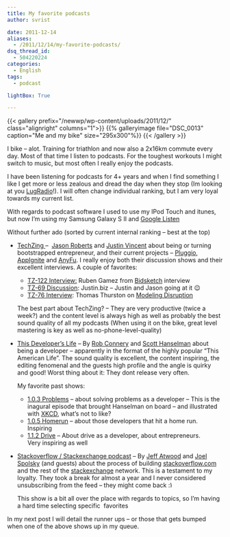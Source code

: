 ```yaml
---
title: My favorite podcasts
author: svrist

date: 2011-12-14
aliases: 
  - /2011/12/14/my-favorite-podcasts/
dsq_thread_id:
  - 504220224
categories:
  - English
tags:
  - podcast

lightBox: True

---
```


{{< gallery prefix="/newwp/wp-content/uploads/2011/12/" class="alignright" columns="1">}}
{{% galleryimage file="DSC_0013" caption="Me and my bike" size="295x300"%}}
{{< /gallery >}}

I bike &#8211; alot. Training for triathlon and now also a 2x16km commute every day. Most of that time I listen to podcasts. For the toughest workouts I might switch to music, but most often I really enjoy the podcasts.

I have been listening for podcasts for 4+ years and when I find something I like I get more or less zealous and dread the day when they stop (Im looking at you <a title="Lug Radio" href="http://en.wikipedia.org/wiki/LugRadio" target="_blank">LugRadio</a>!). I will often change individual ranking, but I am very loyal towards my current list.

With regards to podcast software I used to use my IPod Touch and itunes, but now I&#8217;m using my Samsung Galaxy S II and <a href="https://market.android.com/details?id=com.google.android.apps.listen" target="_blank">Google Listen</a>

Without further ado (sorted by current internal ranking &#8211; best at the top)

  * <a href="http://techzinglive.com/" target="_blank">TechZing </a>&#8211;  <a href="http://www.codusoperandi.com/" target="_blank">Jason Roberts</a> and <a href="http://justinvincent.com/" target="_blank">Justin Vincent</a> about being or turning bootstrapped entrepreneur, and their current projects &#8211; <a href="http://pluggio.com/" target="_blank">Pluggio</a>, <a href="http://appignite.com/" target="_blank">AppIgnite</a> and <a href="http://anyfu.com/" target="_blank">AnyFu</a>. I really enjoy both their discussion shows and their excellent interviews. A couple of favorites: 
      * <a href="http://techzinglive.com/page/722/122-tz-interview-ruben-gomez-bidsketch" target="_blank">TZ-122 Interview:</a> Ruben Gamez from <a href="http://www.bidsketch.com/" target="_blank">Bidsketch</a> interview
      * <a href="http://techzinglive.com/page/435/techzing-69-justin-biz" target="_blank">TZ-69 Discussion</a>: Justin.biz &#8211; Justin and Jason going at it 😉
      * <a href="http://techzinglive.com/page/463/76-techzing-interview-thomas-thurston-modeling-disruption" target="_blank">TZ-76 Interview</a>: Thomas Thurston on <a href="http://www.xconomy.com/seattle/2010/04/28/how-to-predict-whether-a-startup-will-succeed-or-fail-testing-the-disruptive-innovation-model/?single_page=true" target="_blank">Modeling Disruption</a>
    
    The best part about TechZing? &#8211; They are very productive (twice a week?) and the content level is always high as well as probably the best sound quality of all my podcasts (When using it on the bike, great level mastering is key as well as no-phone-level-quality)</li> 
    
  * <a href="http://thisdeveloperslife.com/" target="_blank">This Developer&#8217;s Life</a> &#8211; By <a href="http://wekeroad.com/" target="_blank">Rob Connery</a> and <a href="http://www.hanselman.com" target="_blank">Scott Hanselman</a> about being a developer &#8211; apparently in the format of the highly popular &#8220;This American Life&#8221;. The sound quality is excellent, the content inspiring, the editing fenomenal and the guests high profile and the angle is quirky and good! Worst thing about it: They dont release very often.

    My favorite past shows:</p> 
      * <a href="http://thisdeveloperslife.com/post/1-0-3-problems" target="_blank">1.0.3 Problems</a> &#8211; about solving problems as a developer &#8211; This is the inagural episode that brought Hanselman on board &#8211; and illustrated with <a href="http://xkcd.com/399/" target="_blank">XKCD</a>, what&#8217;s not to like?
      * <a href="http://thisdeveloperslife.com/post/1-0-5-homerun" target="_blank">1.0.5 Homerun</a> &#8211; about those developers that hit a home run. Inspiring
      * <a href="http://thisdeveloperslife.com/post/1-1-2-drive" target="_blank">1.1.2 Drive</a> &#8211; About drive as a developer, about entrepreneurs. Very inspiring as well
  * <a href="http://blog.stackoverflow.com/category/podcasts/" target="_blank">Stackoverflow / Stackexchange podcast</a> &#8211; By <a href="http://www.codinghorror.com/" target="_blank">Jeff Atwood</a> and <a href="http://www.joelonsoftware.com/" target="_blank">Joel Spolsky</a> (and guests) about the process of building <a href="http://stackoverflow.com" target="_blank">stackoverflow.com</a> and the rest of the <a href="http://stackexchange.com/" target="_blank">stackexchange</a> network. This is a testament to my loyalty. They took a break for almost a year and I never considered unsubscribing from the feed &#8211; they might come back <img src="http://blog.vrist.dk/newwp/wp-includes/images/smilies/simple-smile.png" alt=":)" class="wp-smiley" style="height: 1em; max-height: 1em;" />
  
    This show is a bit all over the place with regards to topics, so I&#8217;m having a hard time selecting specific  favorites</ul> 
    
In my next post I will detail the runner ups &#8211; or those that gets bumped when one of the above shows up in my queue.
